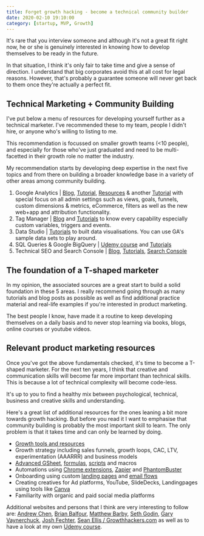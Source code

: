 ```yaml
---
title: Forget growth hacking - become a technical community builder
date: 2020-02-10 19:10:00
category: [startup, MVP, Growth]
---
```


It's rare that you interview someone and although it's not a great fit right now, he or she is genuinely interested in knowing how to develop themselves to be ready in the future.

In that situation, I think it's only fair to take time and give a sense of direction. I understand that big corporates avoid this at all cost for legal reasons. However, that's probably a guarantee someone will never get back to them once they're actually a perfect fit.

<h2>Technical Marketing + Community Building</h2>
I've put below a menu of resources for developing yourself further as a technical marketer. I've recommended these to my team, people I didn't hire, or anyone who's willing to listing to me.

This recommendation is focussed on smaller growth teams (<10 people), and especially for those who've just graduated and need to be multi-facetted in their growth role no matter the industry.

My recommendation starts by developing deep expertise in the next five topics and from there on building a broader knowledge base in a variety of other areas among community building.

<ol>
<li>Google Analytics | <a href="www.simoahava.com">Blog</a>, <a href="https://analytics.google.com/analytics/academy/">Tutorial</a>, <a href="https://www.analyticsmania.com/web-analytics-resources/">Resources</a> & another <a href="https://www.webucator.com/tutorial/advanced-google-analytics/index.cfm">Tutorial</a> with special focus on all admin settings such as views, goals, funnels, custom dimensions & metrics, eCommerce, filters as well as the new web+app and attribution functionality.</li>
<li>Tag Manager | <a href="https://www.simoahava.com/">Blog</a> and <a href="https://analytics.google.com/analytics/academy/course/5">Tutorials</a> to know every capability especially custom variables, triggers and events.</li>
<li>Data Studio | <a href="https://analytics.google.com/analytics/academy/course/10">Tutorials</a> to built data visualisations. You can use GA's sample data sets to play around.</li>
<li>SQL Queries & Google BigQuery |  <a href="https://www.udemy.com/share/101WiwAksbdFdbQXo=/">Udemy course</a> and <a href="https://cloud.google.com/bigquery/docs/tutorials">Tutorials</a></li>
<li>Technical SEO and Search Console | <a href="https://moz.com/blog">Blog</a>, <a href="https://moz.com/learn/seo">Tutorials</a>, <a href="https://support.google.com/webmasters/#topic=9428048">Search Console</a></li>
</ol>

<h2>The foundation of a T-shaped marketer</h2>
In my opinion, the associated sources are a great start to build a solid foundation in these 5 areas. I really recommend going through as many tutorials and blog posts as possible as well as find additional practice material and real-life examples if you're interested in product marketing.

The best people I know, have made it a routine to keep developing themselves on a daily basis and to never stop learning via books, blogs, online courses or youtube videos.

<h2>Relevant product marketing resources</h2>
Once you've got the above fundamentals checked, it's time to become a T-shaped marketer. For the next ten years, I think that creative and communication skills will become far more important than technical skills. This is because a lot of technical complexity will become code-less.

It's up to you to find a healthy mix between psychological, technical, business and creative skills and understanding.

Here's a great list of additional resources for the ones leaning a bit more towards growth hacking. But before you read it I want to emphasise that community building is probably the most important skill to learn. The only problem is that it takes time and can only be learned by doing.

- <a href="http://growthtools.io/">Growth tools and resources</a>
- Growth strategy including sales funnels, growth loops, CAC, LTV, experimentation (AAARRR) and business models
- <a href="https://www.benlcollins.com/blog/">Advanced GSheet</a>, <a href="https://support.google.com/docs/table/25273?hl=en">formulas</a>, <a href="https://developers.google.com/apps-script/guides/sheets">scripts</a> and macros
- Automations using <a href="https://chrome.google.com/webstore/category/extensions">Chrome extensions</a>, <a href="https://zapier.com/">Zapier</a> and <a href="https://phantombuster.com/api-store">PhantomBuster</a>
- Onboarding using custom <a href="https://landingi.com/">landing pages</a> and <a href="http://emailoctopus.com/">email flows</a>
- Creating creatives for Ad platforms, YouTube, SlideDecks, Landingpages using tools like <a href="">Canva</a>
- Familiarity with organic and paid social media platforms

Additional websites and persons that I think are very interesting to follow are: <a href="https://andrewchen.co/">Andrew Chen</a>, <a href="https://brianbalfour.com/">Brian Balfour</a>, <a href="https://www.matthewbarby.com/">Matthew Barby</a>, <a href="https://seths.blog/">Seth Godin</a>, <a href="https://www.garyvaynerchuk.com/">Gary Vaynerchuck</a>, <a href="https://www.facebook.com/groups/growthmarketers/">Josh Fechter</a>, <a href="https://growthhackers.com/posts">Sean Ellis / Growthhackers.com</a> as well as to have a look at my own <a href="https://www.udemy.com/course/growth-hacking-masterclass/?couponCode=RUBENSENECA">Udemy course</a>.
